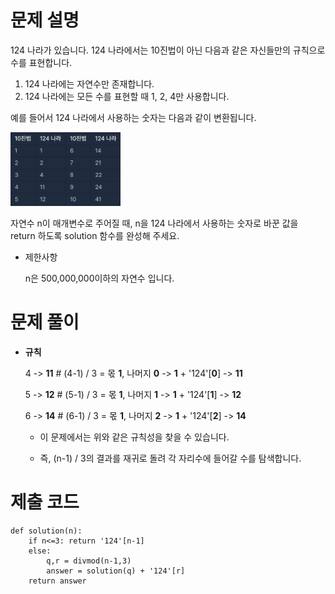 # 문제 설명

124 나라가 있습니다. 124 나라에서는 10진법이 아닌 다음과 같은 자신들만의 규칙으로 수를 표현합니다.

1. 124 나라에는 자연수만 존재합니다.
2. 124 나라에는 모든 수를 표현할 때 1, 2, 4만 사용합니다.


예를 들어서 124 나라에서 사용하는 숫자는 다음과 같이 변환됩니다.

<img src="../../img/i1.JPG" width="35%" />



자연수 n이 매개변수로 주어질 때, n을 124 나라에서 사용하는 숫자로 바꾼 값을 return 하도록 solution 함수를 완성해 주세요.

- 제한사항

  n은 500,000,000이하의 자연수 입니다.





# 문제 풀이

- **규칙**

  4 -> **11**  # (4-1) / 3 = 몫 **1**, 나머지 **0** -> **1** + '124'[**0**] -> **11**

  5 -> **12**  # (5-1) / 3 = 몫 **1**, 나머지 **1** -> **1** + '124'[**1**] -> **12**

  6 -> **14**  # (6-1) / 3 = 몫 **1**, 나머지 **2** -> **1** + '124'[**2**] -> **14**

  


  - 이 문제에서는 위와 같은 규칙성을 찾을 수 있습니다.

  - 즉, (n-1) / 3의 결과를 재귀로 돌려 각 자리수에 들어갈 수를 탐색합니다.




# 제출 코드


    def solution(n):
        if n<=3: return '124'[n-1]
        else: 
            q,r = divmod(n-1,3)
            answer = solution(q) + '124'[r]
        return answer
